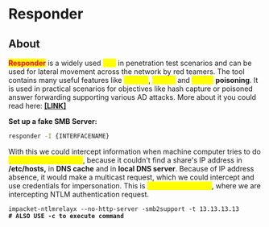 # Responder

## About

<mark style="color:red;">**Responder**</mark> is a widely used <mark style="color:yellow;">**tool**</mark> in penetration test scenarios and can be used for lateral movement across the network by red teamers. The tool contains many useful features like <mark style="color:yellow;">**LLMNR**</mark>, <mark style="color:yellow;">**NT-NS**</mark> and <mark style="color:yellow;">**MDNS**</mark> **poisoning**. It is used in practical scenarios for objectives like hash capture or poisoned answer forwarding supporting various AD attacks. More about it you could read here: [**\[LINK\]**](https://www.hackingarticles.in/a-detailed-guide-on-responder-llmnr-poisoning/)

**Set up a fake SMB Server:**

```bash
responder -I {INTERFACENAME}
```

With this we could intercept information when machine computer tries to do <mark style="color:yellow;">**Name Resolution (PR)**</mark>, because it couldn't find a share's IP address in **/etc/hosts,** in **DNS cache** and in **local DNS server**. Because of IP address absence, it would make a multicast request, which we could intercept and use credentials for impersonation. This is <mark style="color:yellow;">**NTLM Relay attack**</mark>, where we are intercepting NTLM authentication request.

<pre class="language-bash"><code class="lang-bash">impacket-ntlmrelayx --no-http-server -smb2support -t 13.13.13.13
<strong># ALSO USE -c to execute command
</strong></code></pre>
